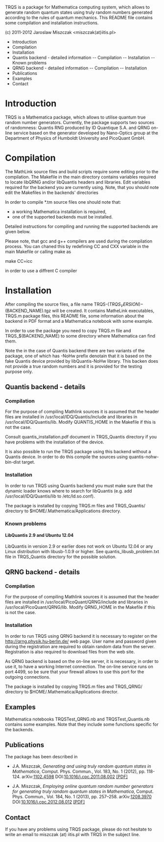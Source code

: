 TRQS is a package for Mathematica computing system, which allows to generate
random quantum states using truly random numbers generated according to the 
rules of quantum mechanics. This README file contains some compilation and 
installation instructions.

(c) 2011-2012 Jaroslaw Miszczak <miszczak(at)iitis.pl>

- Introduction
- Compilation
- Installation
- Quantis backend - detailed information
  -- Compilation
  -- Installation
  -- Known problems
-  QRNG backend - detailed information
-- Compilation
-- Installation
- Publications
- Examples
- Contact

# Introduction

TRQS is a Mathematica package, which allows to utilise quantum true random
number generators. Currently, the package supports two sources of randomness:
Quantis RNG produced by ID Quantique S.A. and QRNG on-line service based on the
generator developed by Nano-Optics group at the Department of Physics of
Humboldt University and PicoQuant GmbH.

# Compilation

The MathLink source files and build scripts require some editing prior to the
compilation. The Makefile in the main directory contains variables required to
locate libQRNG and/or libQuantis headers and libraries. Edit variables required
for the backend you are currently using. Note, that you should note edit the
Makefiles in the backends' directories

In order to compile *.tm source files one should note that:
  - a working Mathematica installation is required,
  - one of the supported backends must be installed.

Detailed instructions for compiling and running the supported backends are given 
below.

Please note, that gcc and g++ compilers are used during the compilation process.
You can chaned this by redefining CC and CXX variable in the main Makefile or
calling make as

  make CC=icc

in order to use a diffrent C compiler

# Installation

After compiling the source files, a file name
TRQS-$(TRQS_VERSION)-$(BACKEND_NAME).tgz will be created. It contains MatheLink
executables, TRQS.m package files, this README file, some information about the
backend in PDF format and a Mathematica notebook with some example.

In order to use the package you need to copy TRQS.m file and
TRQS_$(BACKEND_NAME) to some directory where Mathematica can find them.

Note the in the case of Quantis backend there are two variants of the package,
one of which has -NoHw prefix denotain that it is based on the fake Quantis
device provided by libQuantis-NoHw library. This backen does not provide a true
random numbers and it is provided for the testing purpose only.

## Quantis backend - details

### Compilation

For the purpose of compiling Mathlink sources it is assumed that the header
files are installed in /usr/local/IDQ/Quantis/include and libraries in
/usr/local/IDQ/Quantis/lib. Modify QUANTIS_HOME in the Makefile if this is not
the case.

Consult quantis_installation.pdf document in TRQS_Quantis directory if you have
problems with the installation of the device.

It is also possible to run the TRQS package using this backend without a Quantis
device. In order to do this compile the sources using quantis-nohw-bin-dist
target.

### Installation

In order to run TRQS using Quantis backend you must make sure that the dynamic
loader knows where to search for libQuantis (e.g. add /usr/local/IDQ/Quantis/lib
to /etc/ld.so.conf).

The package is installed by copying TRQS.m files and TRQS_Quantis/ directory to 
$HOME/.Mathematica/Applications directory.

### Known problems

#### LibQuantis 2.9 and Ubuntu 12.04

LibQuantis in version 2.9 or earlier does not work on Ubuntu 12.04 or any Linux 
distribution with libusb-1.0.9 or higher. See quantis_libusb_problem.txt file 
in TRQS_Quantis directory for the possible solution.

## QRNG backend - details

### Compilation

For the purpose of compiling Mathlink sources it is assumed that the header 
files are installed in /usr/local/PicoQuant/QRNG/include and libraries in 
/usr/local/PicoQuant/QRNG/lib. Modify QRNG_HOME in the Makefile if this is 
not the case.

### Installation

In order to run TRQS using QRNG backend it is necessary to register on the
http://qrng.physik.hu-berlin.de/ web page. User name and password given during
the registration are required to obtain random data from the server.
Registration is also required to download files from the web site.

As QRNG backend is based on the on-line server, it is necessary, in order to use
it, to have a working Internet connection. The on-line service runs on port
4499, so be sure that your firewall allows to use this port for the outgoing
connections.

The package is installed by copying TRQS.m files and TRQS_QRNG/ directory to
$HOME/.Mathematica/Applications director.

## Examples

Mathematica notebooks TRQSTest_QRNG.nb and TRQSTest_Quantis.nb contains some 
examples. Note that they include some functions specific for the backends.

## Publications

The package has been described in

  - J.A. Miszczak, *Generating and using truly random quantum states in Mathematica*, Comput. Phys. Commun., Vol. 183, No. 1 (2012), pp. 118-124. arXiv:<a href="http://arxiv.org/abs/1102.4598">1102.4598</a> DOI:<a href="http://doi.org/10.1016/j.cpc.2011.08.002">10.1016/j.cpc.2011.08.002</a> <a href="https://miszczak.eu/files/papers/miszczak12generating.pdf">[PDF]</a>

  - J.A. Miszczak, *Employing online quantum random number generators for generating truly random quantum states in Mathematica*, Comput. Phys. Commun., Vol. 184, No. 1 (2013), pp. 257–258. arXiv:<a href="http://arxiv.org/abs/1208.3970">1208.3970</a> DOI:<a href="http://doi.org/10.1016/j.cpc.2012.08.012">10.1016/j.cpc.2012.08.012</a> <a href="https://miszczak.eu/files/papers/miszczak13employing.pdf">[PDF]</a>


## Contact

If you have any problems using TRQS package, please do not hesitate to write an
email to miszczak (at) iitis.pl with TRQS in the subject line.
